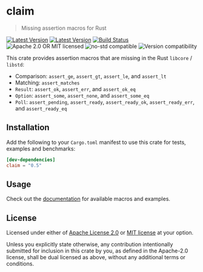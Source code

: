 # claim

> Missing assertion macros for Rust

[![Latest Version](https://img.shields.io/crates/v/claim.svg)](https://crates.io/crates/claim)
[![Latest Version](https://docs.rs/claim/badge.svg)](https://docs.rs/claim)
[![Build Status](https://github.com/svartalf/rust-claim/workflows/Continuous%20integration/badge.svg)](https://github.com/svartalf/rust-claim/actions)
![Apache 2.0 OR MIT licensed](https://img.shields.io/badge/license-Apache2.0%2FMIT-blue.svg)
![no-std compatible](https://img.shields.io/badge/no--std-compatible-brightgreen)
![Version compatibility](https://img.shields.io/badge/Rust-1.0%2B-blue)

This crate provides assertion macros that are missing in the Rust `libcore` / `libstd`:

 * Comparison: `assert_ge`, `assert_gt`, `assert_le`, and `assert_lt`
 * Matching: `assert_matches`
 * `Result`: `assert_ok`, `assert_err`, and `assert_ok_eq`
 * `Option`: `assert_some`, `assert_none`, and `assert_some_eq`
 * `Poll`: `assert_pending`, `assert_ready`, `assert_ready_ok`, `assert_ready_err`, and `assert_ready_eq`

## Installation

Add the following to your `Cargo.toml` manifest
to use this crate for tests, examples and benchmarks:

```toml
[dev-dependencies]
claim = "0.5"
```

## Usage

Check out the [documentation](https://docs.rs/claim) for available macros and examples.

## License

Licensed under either of [Apache License 2.0](https://github.com/svartalf/rust-claim/blob/master/LICENSE-APACHE)
or [MIT license](https://github.com/svartalf/rust-claim/blob/master/LICENSE-MIT) at your option.

Unless you explicitly state otherwise, any contribution intentionally submitted for inclusion in this crate by you,
as defined in the Apache-2.0 license, shall be dual licensed as above, without any additional terms or conditions.

